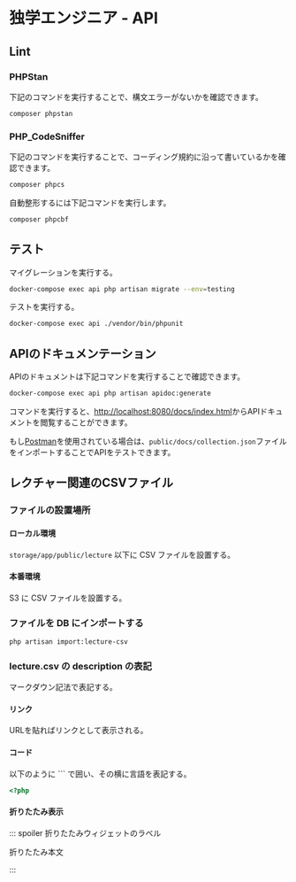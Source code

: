 # 独学エンジニア - API

## Lint

### PHPStan

下記のコマンドを実行することで、構文エラーがないかを確認できます。

```sh
composer phpstan
```

### PHP_CodeSniffer

下記のコマンドを実行することで、コーディング規約に沿って書いているかを確認できます。

```sh
composer phpcs
```

自動整形するには下記コマンドを実行します。

```sh
composer phpcbf
```

## テスト

マイグレーションを実行する。

```sh
docker-compose exec api php artisan migrate --env=testing
```

テストを実行する。

```sh
docker-compose exec api ./vendor/bin/phpunit
```

## APIのドキュメンテーション

APIのドキュメントは下記コマンドを実行することで確認できます。

```sh
docker-compose exec api php artisan apidoc:generate
```

コマンドを実行すると、[http://localhost:8080/docs/index.html](http://localhost:8080/docs/index.html)からAPIドキュメントを閲覧することができます。

もし[Postman](https://www.getpostman.com/)を使用されている場合は、`public/docs/collection.json`ファイルをインポートすることでAPIをテストできます。

## レクチャー関連のCSVファイル

### ファイルの設置場所

#### ローカル環境

`storage/app/public/lecture` 以下に CSV ファイルを設置する。

#### 本番環境

S3 に CSV ファイルを設置する。

### ファイルを DB にインポートする

```bash
php artisan import:lecture-csv
```

### lecture.csv の description の表記

マークダウン記法で表記する。

#### リンク

URLを貼ればリンクとして表示される。

#### コード

以下のように ``` で囲い、その横に言語を表記する。

```php
<?php
```

#### 折りたたみ表示

::: spoiler 折りたたみウィジェットのラベル

折りたたみ本文

:::
